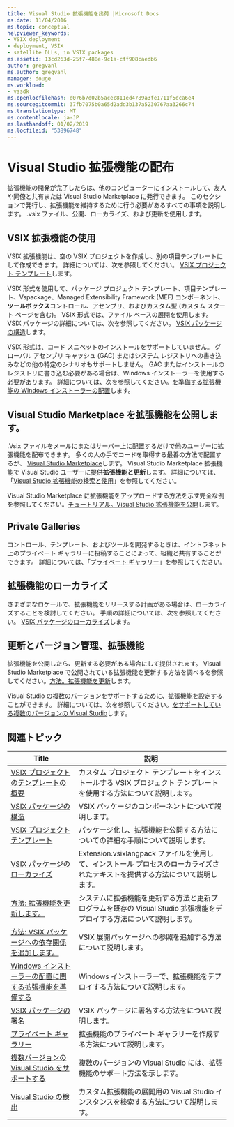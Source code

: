 ```yaml
---
title: Visual Studio 拡張機能を出荷 |Microsoft Docs
ms.date: 11/04/2016
ms.topic: conceptual
helpviewer_keywords:
- VSIX deployment
- deployment, VSIX
- satellite DLLs, in VSIX packages
ms.assetid: 13cd263d-25f7-488e-9c1a-cff908caedb6
author: gregvanl
ms.author: gregvanl
manager: douge
ms.workload:
- vssdk
ms.openlocfilehash: d076b7d02b5acec811ed4789a3fe1711f5dca6e4
ms.sourcegitcommit: 37fb7075b0a65d2add3b137a5230767aa3266c74
ms.translationtype: MT
ms.contentlocale: ja-JP
ms.lasthandoff: 01/02/2019
ms.locfileid: "53896748"
---
```

# <a name="shipping-visual-studio-extensions"></a>Visual Studio 拡張機能の配布
拡張機能の開発が完了したらは、他のコンピューターにインストールして、友人や同僚と共有または Visual Studio Marketplace に発行できます。 このセクションで発行し、拡張機能を維持するために行う必要があるすべての事項を説明します。 .vsix ファイル、公開、ローカライズ、および更新を使用します。  
  
## <a name="working-with-vsix-extensions"></a>VSIX 拡張機能の使用  
 VSIX 拡張機能は、空の VSIX プロジェクトを作成し、別の項目テンプレートにして作成できます。 詳細については、次を参照してください。 [VSIX プロジェクト テンプレート](../extensibility/vsix-project-template.md)します。  
  
 VSIX 形式を使用して、パッケージ プロジェクト テンプレート、項目テンプレート、Vspackage、Managed Extensibility Framework (MEF) コンポーネント、**ツールボックス**コントロール、アセンブリ、およびカスタム型 (カスタム スタート ページを含む)。 VSIX 形式では、ファイル ベースの展開を使用します。 VSIX パッケージの詳細については、次を参照してください。 [VSIX パッケージの構造](../extensibility/anatomy-of-a-vsix-package.md)します。  
  
 VSIX 形式は、コード スニペットのインストールをサポートしていません。 グローバル アセンブリ キャッシュ (GAC) またはシステム レジストリへの書き込みなどの他の特定のシナリオもサポートしません。 GAC またはインストールのレジストリに書き込む必要がある場合は、Windows インストーラーを使用する必要があります。 詳細については、次を参照してください。[を準備する拡張機能の Windows インストーラーの配置](../extensibility/preparing-extensions-for-windows-installer-deployment.md)します。  
  
## <a name="publishing-your-extension-to-the-visual-studio-marketplace"></a>Visual Studio Marketplace を拡張機能を公開します。  
 .Vsix ファイルをメールにまたはサーバー上に配置するだけで他のユーザーに拡張機能を配布できます。 多くの人の手でコードを取得する最善の方法で配置するが、 [Visual Studio Marketplace](https://marketplace.visualstudio.com/vs)します。 Visual Studio Marketplace 拡張機能で Visual Studio ユーザーに提供**拡張機能と更新**します。 詳細については、「[Visual Studio 拡張機能の検索と使用](../ide/finding-and-using-visual-studio-extensions.md)」を参照してください。  
  
 Visual Studio Marketplace に拡張機能をアップロードする方法を示す完全な例を参照してください。[チュートリアル。Visual Studio 拡張機能を公開](../extensibility/walkthrough-publishing-a-visual-studio-extension.md)します。  
  
## <a name="private-galleries"></a>Private Galleries  
 コントロール、テンプレート、およびツールを開発するときは、イントラネット上のプライベート ギャラリーに投稿することによって、組織と共有することができます。 詳細については、「[プライベート ギャラリー](../extensibility/private-galleries.md)」を参照してください。  
  
## <a name="localizing-your-extension"></a>拡張機能のローカライズ  
 さまざまなロケールで、拡張機能をリリースする計画がある場合は、ローカライズすることを検討してください。 手順の詳細については、次を参照してください。 [VSIX パッケージのローカライズ](../extensibility/localizing-vsix-packages.md)します。  
  
## <a name="updating-and-versioning-your-extension"></a>更新とバージョン管理、拡張機能  
 拡張機能を公開したら、更新する必要がある場合にして提供されます。 Visual Studio Marketplace で公開されている拡張機能を更新する方法を調べるを参照してください。[方法。拡張機能を更新](../extensibility/how-to-update-a-visual-studio-extension.md)します。  
  
 Visual Studio の複数のバージョンをサポートするために、拡張機能を設定することができます。 詳細については、次を参照してください。[をサポートしている複数のバージョンの Visual Studio](../extensibility/supporting-multiple-versions-of-visual-studio.md)します。  
  
## <a name="related-topics"></a>関連トピック  
  
|Title|説明|  
|-----------|-----------------|  
|[VSIX プロジェクトのテンプレートの概要](../extensibility/getting-started-with-the-vsix-project-template.md)|カスタム プロジェクト テンプレートをインストールする VSIX プロジェクト テンプレートを使用する方法について説明します。|  
|[VSIX パッケージの構造](../extensibility/anatomy-of-a-vsix-package.md)|VSIX パッケージのコンポーネントについて説明します。|  
|[VSIX プロジェクト テンプレート](../extensibility/vsix-project-template.md)|パッケージ化し、拡張機能を公開する方法についての詳細な手順について説明します。|  
|[VSIX パッケージのローカライズ](../extensibility/localizing-vsix-packages.md)|Extension.vsixlangpack ファイルを使用して、インストール プロセスのローカライズされたテキストを提供する方法について説明します。|  
|[方法: 拡張機能を更新します。](../extensibility/how-to-update-a-visual-studio-extension.md)|システムに拡張機能を更新する方法と更新プログラムを既存の Visual Studio 拡張機能をデプロイする方法について説明します。|  
|[方法: VSIX パッケージへの依存関係を追加します。](../extensibility/how-to-add-a-dependency-to-a-vsix-package.md)|VSIX 展開パッケージへの参照を追加する方法について説明します。|  
|[Windows インストーラーの配置に関する拡張機能を準備する](../extensibility/preparing-extensions-for-windows-installer-deployment.md)|Windows インストーラーで、拡張機能をデプロイする方法について説明します。|  
|[VSIX パッケージの署名](../extensibility/signing-vsix-packages.md)|VSIX パッケージに署名する方法をについて説明します。|  
|[プライベート ギャラリー](../extensibility/private-galleries.md)|拡張機能のプライベート ギャラリーを作成する方法について説明します。|  
|[複数バージョンの Visual Studio をサポートする](../extensibility/supporting-multiple-versions-of-visual-studio.md)|複数のバージョンの Visual Studio には、拡張機能のサポート方法を示します。|
|[Visual Studio の検出](locating-visual-studio.md)|カスタム拡張機能の展開用の Visual Studio インスタンスを検索する方法について説明します。|
